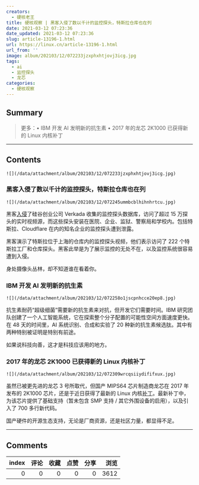 ```yaml
---
creators:
  - 硬核老王
title: 硬核观察 | 黑客入侵了数以千计的监控探头，特斯拉仓库也在列
date: 2021-03-12 07:23:36
date_updated: 2021-03-12 07:23:36
slug: article-13196-1.html
url: https://linux.cn/article-13196-1.html
url_from: ''
image: album/202103/12/072233jzxphxhtjovj3icg.jpg
tags:
  - ai
  - 监控探头
  - 龙芯
categories:
  - 硬核观察
---
```


## Summary

> 更多：• IBM 开发 AI 发明新的抗生素 • 2017 年的龙芯 2K1000 已获得新的 Linux 内核补丁

***

<!-- more -->

## Contents

`![](/data/attachment/album/202103/12/072233jzxphxhtjovj3icg.jpg)`

### 黑客入侵了数以千计的监控探头，特斯拉仓库也在列

`![](/data/attachment/album/202103/12/072245ummbcblhihnhrtcu.jpg)`

黑客[入侵](https://www.bnnbloomberg.ca/hackers-break-into-thousands-of-security-cameras-exposing-tesla-jails-hospitals-1.1574681)了硅谷创业公司 Verkada 收集的监控探头数据库，访问了超过 15 万探头的实时视频源，而这些探头安装在医院、企业、监狱、警察局和学校内。包括特斯拉、Cloudflare 在内的知名企业的监控探头遭到泄露。

黑客演示了特斯拉位于上海的仓库内的监控探头视频，他们表示访问了 222 个特斯拉工厂和仓库探头。黑客此举是为了展示监控的无处不在，以及监控系统很容易遭到入侵。

身处摄像头丛林，却不知道谁在看着你。 

### IBM 开发 AI 发明新的抗生素

`![](/data/attachment/album/202103/12/072258o1jscpnhcce20ep8.jpg)`

抗生素耐药“超级细菌”需要新的抗生素来对抗，但开发它们需要时间。IBM 研究团队创建了一个人工智能系统，它在探索整个分子配置的可能性空间方面速度更快。在 48 天的时间里，AI 系统识别、合成和实验了 20 种新的抗生素候选肽。其中有两种特别被证明是特别有前途。

如果说科技向善，这才是科技应该用的地方。 

### 2017 年的龙芯 2K1000 已获得新的 Linux 内核补丁

`![](/data/attachment/album/202103/12/072309wrcqsiiydififxux.jpg)`

虽然已被更先进的龙芯 3 号所取代，但国产 MIPS64 芯片制造商龙芯在 2017 年发布的 2K1000 芯片，还是于近日获得了最新的 Linux 内核[补丁](https://lore.kernel.org/lkml/20210310075639.20372-1-zhangqing@loongson.cn/)。最新补丁中，为该芯片提供了基础支持（暂未包含 SMP 支持 / 其它外围设备的启用），以及引入了 700 多行新代码。

国产硬件的开源生态支持，无论是厂商资源，还是社区力量，都显得不足。

***

## Comments


|   index |   评论 |   收藏 |   点赞 |   分享 |   浏览 |
|--------:|-------:|-------:|-------:|-------:|-------:|
|       0 |      0 |      0 |      0 |      0 |   3612 |
